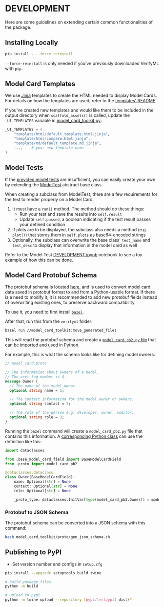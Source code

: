 # DEVELOPMENT

Here are some guidelines on extending certain common functionalities of the package.

## Installing Locally

```sh
pip install . --force-reinstall
```

`--force-reinstall` is only needed if you've previously downloaded VerifyML with `pip`.

## Model Card Templates

We use [Jinja](https://jinja.palletsprojects.com/en/3.0.x/) templates to create the HTML needed to display Model Cards. For details on how the templates are used, refer to the [templates' README](verifyml/model_card_toolkit/template/README.md).

If you've created new templates and would like them to be included in the output directory when `scaffold_assets()` is called, update the `_UI_TEMPLATES` variable in [model_card_toolkit.py](verifyml/model_card_toolkit/model_card_toolkit.py):

```python
_UI_TEMPLATES = (
    "template/html/default_template.html.jinja",
    "template/html/compare.html.jinja",
    "template/md/default_template.md.jinja",
    ...,    # your new template name
)
```

## Model Tests

If the [provided model tests](verifyml/model_tests) are insufficient, you can easily create your own by extending the [ModelTest](verifyml/model_tests/ModelTest.py) abstract base class.

When creating a subclass from ModelTest, there are a few requirements for the test to render properly on a Model Card:

1. It must have a `run()` method. The method should do these things:
   - Run your test and save the results into `self.result`
   - Update `self.passed`, a boolean indicating if the test result passes your defined condition
2. If plots are to be displayed, the subclass also needs a method (e.g. `plot()`) that stores them in `self.plots` as base64-encoded strings
3. Optionally, the subclass can overwrite the base class' `test_name` and `test_desc` to display that information in the model card as well

Refer to the Model Test [DEVELOPMENT.ipynb](verifyml/model_tests/DEVELOPMENT.ipynb) notebook to see a toy example of how this can be done.

## Model Card Protobuf Schema

The protobuf schema is located [here](verifyml/model_card_toolkit/proto/model_card.proto), and is used to convert model card data saved in protobuf format to and from a Python-usable format. If there is a need to modify it, it is recommended to add new protobuf fields instead of overwriting existing ones, to preserve backward compatibility.

To use it, you need to first install [`bazel`](https://docs.bazel.build/versions/4.2.1/install.html).

After that, run this from the `verifyml` folder:

```sh
bazel run //model_card_toolkit:move_generated_files
```

This will read the protobuf schema and create a [`model_card_pb2.py` file](verifyml/model_card_toolkit/proto/model_card_pb2.py) that can be imported and used in Python.

For example, this is what the schema looks like for defining model owners:

```protobuf
// model_card.proto

// The information about owners of a model.
// The next tag number is 4.
message Owner {
  // The name of the model owner.
  optional string name = 1;

  // The contact information for the model owner or owners.
  optional string contact = 2;

  // The role of the person e.g. developer, owner, auditor.
  optional string role = 3;
}
```

Running the `bazel` command will create a `model_card_pb2.py` file that contains this information. A [corresponding Python class](verifyml/model_card_toolkit/model_card.py) can use the definition like this:

```python
import dataclasses

from .base_model_card_field import BaseModelCardField
from .proto import model_card_pb2

@dataclasses.dataclass
class Owner(BaseModelCardField):
    name: Optional[str] = None
    contact: Optional[str] = None
    role: Optional[str] = None

    _proto_type: dataclasses.InitVar[type(model_card_pb2.Owner)] = model_card_pb2.Owner
```

### Protobuf to JSON Schema

The protobuf schema can be converted into a JSON schema with this command:

```sh
bash model_card_toolkit/proto/gen_json_schema.sh
```

## Publishing to PyPI

- Set version number and configs in `setup.cfg`

```bash
pip install --upgrade setuptools build twine

# build package files
python -m build

# upload to pypi
python -m twine upload --repository [pypi/testpypi] dist/*
```
